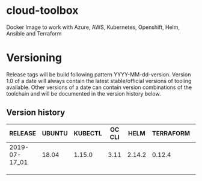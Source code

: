 # cloud-toolbox
Docker Image to work with Azure, AWS, Kubernetes, Openshift, Helm, Ansible and Terraform

# Versioning 
Release tags will be build following pattern YYYY-MM-dd-version.
Version 1.0 of a date will always contain the latest stable/official versions of tooling available.
Other versions of a date can contain version combinations of the toolchain and will be documented in the version history
below.

## Version history
| RELEASE       | UBUNTU | KUBECTL | OC CLI | HELM   | TERRAFORM | AWS CLI  | AZ CLI | ANSIBLE | JINJA2 | OPENSSH | TILLER_NAMESPACE |
|---------------|--------|---------|--------|--------|-----------|----------|--------|---------|--------|---------|------------------|
| 2019-07-17_01 | 18.04  | 1.15.0  | 3.11   | 2.14.2 | 0.12.4    | 1.16.198 | 2.0.69 | 2.8.2   | 2.10   | 8.0p1   | kubetools        |
|               |        |         |        |        |           |          |        |         |        |         |                  |
|               |        |         |        |        |           |          |        |         |        |         |                  |
|               |        |         |        |        |           |          |        |         |        |         |                  |